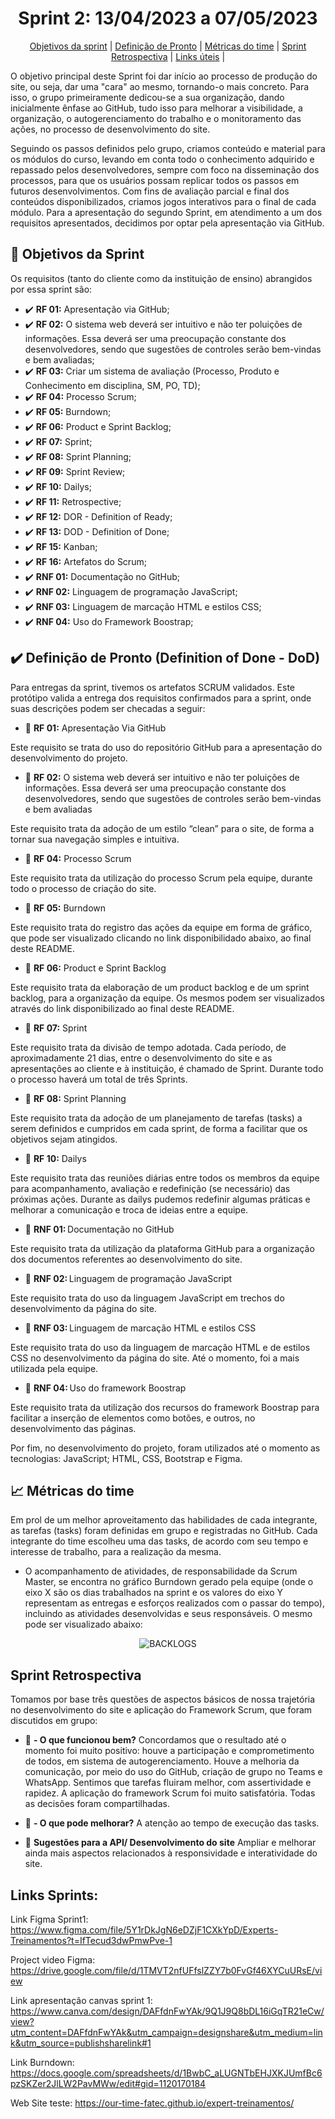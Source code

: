<span id="topo">
   
<h1 align="center">  Sprint 2: 13/04/2023 a 07/05/2023</h1>


<p align="center">
    <a href="#objetivos">Objetivos da sprint</a>  |  
    <a href="#dor">Definição de Pronto</a>  |  
    <a href="#metricas">Métricas do time</a>  |
    <a href="#sprint">Sprint Retrospectiva</a>  |
    <a href="#links">Links úteis</a>  |


</p>
   
O objetivo principal deste Sprint foi dar início ao processo de produção do site, ou seja, dar uma "cara" ao mesmo, tornando-o mais concreto.  Para isso, o grupo primeiramente dedicou-se a sua organização, dando inicialmente ênfase ao GitHub, tudo isso para melhorar a visibilidade, a organização, o autogerenciamento do trabalho e o monitoramento das ações, no processo de desenvolvimento do site.  


Seguindo os passos definidos pelo grupo, criamos conteúdo e material para os módulos do curso, levando em conta todo o conhecimento adquirido e repassado pelos desenvolvedores, sempre com foco na disseminação dos processos, para que os usuários possam replicar todos os passos em futuros desenvolvimentos. Com fins de avaliação parcial e final dos conteúdos disponibilizados, criamos jogos interativos para o final de cada módulo. Para a apresentação do segundo Sprint, em atendimento a um dos requisitos apresentados, decidimos por optar pela apresentação via GitHub.


<span id="objetivos">
   
## :dart: Objetivos da Sprint
Os requisitos (tanto do cliente como da instituição de ensino) abrangidos por essa sprint são:
- :heavy_check_mark: **RF 01:** Apresentação via GitHub;
- :heavy_check_mark: **RF 02:** O sistema web deverá ser intuitivo e não ter poluições de informações.  Essa deverá ser uma preocupação constante dos desenvolvedores, sendo que sugestões de controles serão bem-vindas e bem avaliadas;
- :heavy_check_mark: **RF 03:** Criar um sistema de avaliação (Processo, Produto e Conhecimento em disciplina, SM, PO, TD);
- :heavy_check_mark: **RF 04:** Processo Scrum;    
- :heavy_check_mark: **RF 05:** Burndown;
- :heavy_check_mark: **RF 06:** Product e Sprint Backlog;
- :heavy_check_mark: **RF 07:** Sprint;
- :heavy_check_mark: **RF 08:** Sprint Planning;
- :heavy_check_mark: **RF 09:** Sprint Review;    
- :heavy_check_mark: **RF 10:** Dailys;
- :heavy_check_mark: **RF 11:** Retrospective;
- :heavy_check_mark: **RF 12:** DOR - Definition of Ready;
- :heavy_check_mark: **RF 13:** DOD - Definition of Done;
- :heavy_check_mark: **RF 15:** Kanban;
- :heavy_check_mark: **RF 16:** Artefatos do Scrum;    
- :heavy_check_mark: **RNF 01:** Documentação no GitHub;
- :heavy_check_mark: **RNF 02:** Linguagem de programação JavaScript;
- :heavy_check_mark: **RNF 03:** Linguagem de marcação HTML e estilos CSS;
- :heavy_check_mark: **RNF 04:** Uso do Framework Boostrap;
 
   
<span id="dor">


## ✔️ Definição de Pronto (Definition of Done - DoD)


Para entregas da sprint, tivemos os artefatos SCRUM validados. Este protótipo valida a entrega dos requisitos confirmados para a sprint, onde suas descrições podem ser checadas a seguir:  


- 🧷 **RF 01:** Apresentação Via GitHub


Este requisito se trata do uso do repositório GitHub para a apresentação do desenvolvimento do projeto.  
   
- 🧷 **RF 02:** O sistema web deverá ser intuitivo e não ter poluições de informações.  Essa deverá ser uma preocupação constante dos desenvolvedores, sendo que sugestões de controles serão bem-vindas e bem avaliadas


Este requisito trata da adoção de um estilo “clean” para o site, de forma a tornar sua navegação simples e intuitiva.


- 🧷 **RF 04:**  Processo Scrum


Este requisito trata da utilização do processo Scrum pela equipe, durante todo o processo de criação do site.


- 🧷 **RF 05:** Burndown


Este requisito trata do registro das ações da equipe em forma de gráfico, que pode ser visualizado clicando no link disponibilidado abaixo, ao final deste README.


- 🧷 **RF 06:** Product e Sprint Backlog


Este requisito trata da elaboração de um product backlog e de um sprint backlog, para a organização da equipe. Os mesmos podem ser visualizados através do link disponibilizado ao final deste README.


- 🧷 **RF 07:** Sprint


Este requisito trata da divisão de tempo adotada. Cada período, de aproximadamente 21 dias, entre o desenvolvimento do site e as apresentações ao cliente e à instituição, é chamado de Sprint. Durante todo o processo haverá um total de três Sprints.


- 🧷 **RF 08:** Sprint Planning


Este requisito trata da adoção de um planejamento de tarefas (tasks) a serem definidos e cumpridos em cada sprint, de forma a facilitar que os objetivos sejam atingidos.


- 🧷 **RF 10:** Dailys


Este requisito trata das reuniões diárias entre todos os membros da equipe para acompanhamento, avaliação e redefinição (se necessário) das próximas ações. Durante as dailys pudemos redefinir algumas práticas e melhorar a comunicação e troca de ideias entre a equipe.  


- 🧷 **RNF 01:** Documentação no GitHub


Este requisito trata da utilização da plataforma GitHub para a organização dos documentos referentes ao desenvolvimento do site.


- 🧷 **RNF 02:** Linguagem de programação JavaScript


Este requisito trata do uso da linguagem JavaScript em trechos do desenvolvimento da página do site.


- 🧷 **RNF 03:** Linguagem de marcação HTML e estilos CSS


Este requisito trata do uso da linguagem de marcação HTML e de estilos CSS no desenvolvimento da página do site. Até o momento, foi a mais utilizada pela equipe.


- 🧷 **RNF 04:** Uso do framework Boostrap


Este requisito trata da utilização dos recursos do framework Boostrap para facilitar a inserção de elementos como botões, e outros, no desenvolvimento das páginas.


Por fim, no desenvolvimento do projeto, foram utilizados até o momento as tecnologias: JavaScript; HTML, CSS, Bootstrap e Figma.


<span id="#metricas">
   
## 📈 Métricas do time
   
Em prol de um melhor aproveitamento das habilidades de cada integrante, as tarefas (tasks) foram definidas em grupo e registradas no GitHub. Cada integrante do time escolheu uma das tasks, de acordo com seu tempo e interesse de trabalho, para a realização da mesma.
   
- O acompanhamento de atividades, de responsabilidade da Scrum Master, se encontra no gráfico Burndown gerado pela equipe (onde o eixo X são os dias trabalhados na sprint e os valores do eixo Y representam as entregas e esforços realizados com o passar do tempo), incluindo as atividades desenvolvidas e seus responsáveis. O mesmo pode ser visualizado abaixo:


<div align="center">


![BACKLOGS](https://github.com/Our-time-Fatec/.github/blob/b886ed760991dd520612cef0e54da47088692e08/profile/Burndown%20tabela.PNG?raw=true)
</div>    
   


<span id="sprint">
   
## Sprint Retrospectiva
   
Tomamos por base três questões de aspectos básicos de nossa trajetória no desenvolvimento do site e aplicação do Framework Scrum, que foram discutidos em grupo:


- 🧷 **- O que funcionou bem?**
Concordamos que o resultado até o momento foi muito positivo: houve a participação e comprometimento de todos, em sistema de autogerenciamento. Houve a melhoria da comunicação, por meio do uso do GitHub, criação de grupo no Teams e WhatsApp. Sentimos que tarefas fluiram melhor, com assertividade e rapidez. A aplicação do framework Scrum foi muito satisfatória. Todas as decisões foram compartilhadas.


- 🧷 **- O que pode melhorar?**
A atenção ao tempo de execução das tasks.


- 🧷 **Sugestões para a API/ Desenvolvimento do site**
Ampliar e melhorar ainda mais aspectos relacionados à responsividade e interatividade do site.    
   
   
<span id="links">
   
## Links Sprints:
 Link Figma Sprint1: https://www.figma.com/file/5Y1rDkJgN6eDZjF1CXkYpD/Experts-Treinamentos?t=IfTecud3dwPmwPve-1
 
 Project video Figma: https://drive.google.com/file/d/1TMVT2nfUFfslZZY7b0FvGf46XYCuURsE/view
 
 Link apresentação canvas sprint 1: https://www.canva.com/design/DAFfdnFwYAk/9Q1J9Q8bDL16iGqTR21eCw/view?utm_content=DAFfdnFwYAk&utm_campaign=designshare&utm_medium=link&utm_source=publishsharelink#1
 
 Link Burndown: https://docs.google.com/spreadsheets/d/1BwbC_aLUGNTbEHJXKJUmfBc6pzSKZer2JlLW2PavMWw/edit#gid=1120170184
   
 Web Site teste: https://our-time-fatec.github.io/expert-treinamentos/
<!--


**Here are some ideas to get you started:**


🙋‍♀️ A short introduction - what is your organization all about?
🌈 Contribution guidelines - how can the community get involved?
👩‍💻 Useful resources - where can the community find your docs? Is there anything else the community should know?
🍿 Fun facts - what does your team eat for breakfast?
🧙 Remember, you can do mighty things with the power of [Markdown](https://docs.github.com/github/writing-on-github/getting-started-with-writing-and-formatting-on-github/basic-writing-and-formatting-syntax)
-->



